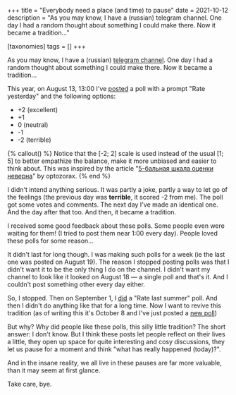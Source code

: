 +++
title = "Everybody need a place (and time) to pause"
date = 2021-10-12
description = "As you may know, I have a (russian) telegram channel. One day I had a random thought about something I could make there. Now it became a tradition..."

[taxonomies] 
tags = []
+++

As you may know, I have a (russian) [telegram channel](https://t.me/ihatereality). One day I had a random thought about something I could make there. Now it became a tradition...

<!-- more -->

This year, on August 13, 13:00 I've [posted](https://t.me/ihatereality/2282) a poll with a prompt "Rate yesterday" and the following options:

- +2 (excellent)
- +1
- 0 (neutral)
- -1
- -2 (terrible)

{% callout() %}
Notice that the [-2; 2] scale is used instead of the usual [1; 5] to better empathize the balance, make it more unbiased and easier to think about. This was inspired by the article "[5-бальная шкала оценки неверна](https://optozorax.github.io/p/5-point-ratings-are-wrong/)" by optozorax.
{% end %}

I didn't intend anything serious. It was partly a joke, partly a way to let go of the feelings (the previous day was **terrible**, it scored -2 from me). The poll got some votes and comments. The next day I've made an identical one. And the day after that too. And then, it became a tradition.

I received some good feedback about these polls. Some people even were waiting for them! (I tried to post them near 1:00 every day). People loved these polls for some reason...

It didn't last for long though. I was making such polls for a week (ie the last one was posted on August 19). The reason I stopped posting polls was that I didn't want it to be the only thing I do on the channel. I didn't want my channel to look like it looked on August 18 — a single poll and that's it. And I couldn't post something other every day either.

So, I stopped. Then on September 1, I [did](https://t.me/ihatereality/2328) a "Rate last summer" poll. And then I didn't do anything like that for a long time. Now I want to revive this tradition (as of writing this it's October 8 and I've just posted a [new poll](https://t.me/ihatereality/2425))

But why? Why did people like these polls, this silly little tradition? The short answer: I don't know. But I think these posts let people reflect on their lives a little, they open up space for quite interesting and cosy discussions, they let us pause for a moment and think "what has really happened (today)?".

And in the insane reality, we all live in these pauses are far more valuable, than it may seem at first glance.

Take care, bye.
